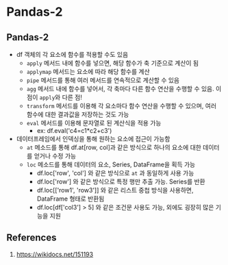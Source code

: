 # Pandas-2

## Pandas-2

- df 객체의 각 요소에 함수를 적용할 수도 있음
  - `apply` 메서드 내에 함수를 넣으면, 해당 함수가 축 기준으로 계산이 됨
  - `applymap` 메서드는 요소에 따라 해당 함수를 계산
  - `pipe` 메서드를 통해 여러 메서드를 연속적으로 계산할 수 있음
  - `agg` 메서드 내에 함수를 넣어서, 각 축마다 다른 함수 연산을 수행할 수 있음. 이 점이 `apply`와 다른 점!
  - `transform` 메서드를 이용해 각 요소마다 함수 연산을 수행할 수 있으며, 여러 함수에 대한 결과값을 저장하는 것도 가능
  - `eval` 메서드를 이용해 문자열로 된 계산식을 적용 가능
    - ex: df.eval('c4=c1\*c2+c3')
- 데이터프레임에서 인덱싱을 통해 원하는 요소에 접근이 가능함
  - `at` 메소드를 통해 df.at[row, col]과 같은 방식으로 하나의 요소에 대한 데이터를 얻거나 수정 가능
  - `loc` 메소드를 통해 데이터의 요소, Series, DataFrame을 획득 가능
    - df.loc['row', 'col'] 와 같은 방식으로 `at` 과 동일하게 사용 가능
    - df.loc['row'] 와 같은 방식으로 특정 행만 추출 가능. Series를 반환
    - df.loc[['row1', 'row3']] 와 같은 리스트 중첩 방식을 사용하면, DataFrame 형태로 반환됨
    - df.loc[df['col3'] > 5] 와 같은 조건문 사용도 가능, 외에도 굉장히 많은 기능을 지원

## References

1. https://wikidocs.net/151193
